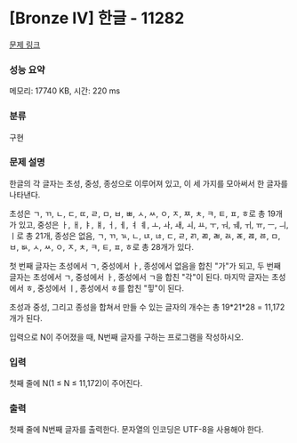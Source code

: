 # [Bronze IV] 한글 - 11282 

[문제 링크](https://www.acmicpc.net/problem/11282) 

### 성능 요약

메모리: 17740 KB, 시간: 220 ms

### 분류

구현

### 문제 설명

<p>한글의 각 글자는 초성, 중성, 종성으로 이루어져 있고, 이 세 가지를 모아써서 한 글자를 나타낸다.</p>

<p>초성은 ㄱ, ㄲ, ㄴ, ㄷ, ㄸ, ㄹ, ㅁ, ㅂ, ㅃ, ㅅ, ㅆ, ㅇ, ㅈ, ㅉ, ㅊ, ㅋ, ㅌ, ㅍ, ㅎ로 총 19개가 있고, 중성은 ㅏ, ㅐ, ㅑ, ㅒ, ㅓ, ㅔ, ㅕ ㅖ, ㅗ, ㅘ, ㅙ, ㅚ, ㅛ, ㅜ, ㅝ, ㅞ, ㅟ, ㅠ, ㅡ, ㅢ, ㅣ로 총 21개, 종성은 없음, ㄱ, ㄲ, ㄳ, ㄴ, ㄵ, ㄶ, ㄷ, ㄹ, ㄺ, ㄻ, ㄼ, ㄽ, ㄾ, ㄿ, ㅀ, ㅁ, ㅂ, ㅄ, ㅅ, ㅆ, ㅇ, ㅈ, ㅊ, ㅋ, ㅌ, ㅍ, ㅎ로 총 28개가 있다.</p>

<p>첫 번째 글자는 초성에서 ㄱ, 중성에서 ㅏ, 종성에서 없음을 합친 "가"가 되고, 두 번째 글자는 초성에서 ㄱ, 중성에서 ㅏ, 종성에서 ㄱ을 합친 "각"이 된다. 마지막 글자는 초성에서 ㅎ, 중성에서 ㅣ, 종성에서 ㅎ를 합친 "힣"이 된다.</p>

<p>초성과 중성, 그리고 종성을 합쳐서 만들 수 있는 글자의 개수는 총 19*21*28 = 11,172개가 된다.</p>

<p>입력으로 N이 주어졌을 때, N번째 글자를 구하는 프로그램을 작성하시오.</p>

### 입력 

 <p>첫째 줄에 N(1 ≤ N ≤ 11,172)이 주어진다.</p>

### 출력 

 <p>첫째 줄에 N번째 글자를 출력한다. 문자열의 인코딩은 UTF-8을 사용해야 한다.</p>


